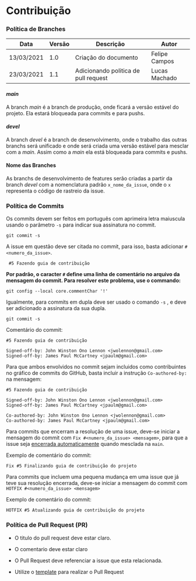 # Contribuição

### Política de Branches

| Data       | Versão | Descrição                                           | Autor              |
| ---------- | ------ | --------------------------------------------------- | ------------------ |
| 13/03/2021 | 1.0    | Criação do documento                                |    Felipe Campos   |
| 23/03/2021 | 1.1    | Adicionando politica de pull request                |    Lucas Machado   |


#### *main*

A branch *main* é a branch de produção, onde ficará a versão estável do projeto. Ela estará bloqueada para commits e para pushs.

#### *devel*

A branch *devel* é a branch de desenvolvimento, onde o trabalho das outras branchs será unificado e onde será criada uma versão estável para mesclar com a *main*.
Assim como a *main* ela está bloqueada para commits e pushs.

#### Nome das Branches  

As branchs de desenvolvimento de features serão criadas a partir da branch *devel* com a nomenclatura padrão `x_nome_da_issue`, onde o `x` representa o código de rastreio da issue.

### Política de Commits

Os commits devem ser feitos em português com aprimeira letra maiuscula usando o parâmetro `-s` para indicar sua assinatura no commit.

```
git commit -s
```

A issue em questão deve ser citada no commit, para isso, basta adicionar `#<numero_da_issue>`.

```
 #5 Fazendo guia de contribuição
```

**Por padrão, o caracter `#` define uma linha de comentário no arquivo da mensagem do commit. Para resolver este problema, use o commando:**

```
git config --local core.commentChar '!'
```

Igualmente, para commits em dupla deve ser usado o comando `-s` , e deve ser adicionado a assinatura da sua dupla.

```
git commit -s
```

Comentário do commit:

```
#5 Fazendo guia de contribuição

Signed-off-by: John Winston Ono Lennon <jwolennon@gmail.com>
Signed-off-by: James Paul McCartney <jpaulm@gmail.com>
```

Para que ambos envolvidos no commit sejam incluidos como contribuintes no gráfico de commits do GitHub, basta incluir a instrução `Co-authored-by:` na mensagem:

```
#5 Fazendo guia de contribuição

Signed-off-by: John Winston Ono Lennon <jwolennon@gmail.com>
Signed-off-by: James Paul McCartney <jpaulm@gmail.com>

Co-authored-by: John Winston Ono Lennon <jwolennon@gmail.com>
Co-authored-by: James Paul McCartney <jpaulm@gmail.com>

```

Para commits que encerram a resolução de uma issue, deve-se iniciar a mensagem do commit com `Fix #<numero_da_issue> <mensagem>`, para que a issue seja [encerrada automaticamente](https://help.github.com/articles/closing-issues-using-keywords/) quando mesclada na `main`.

Exemplo de comentário do commit:

```
Fix #5 Finalizando guia de contribuição do projeto
```

Para commits que incluem uma pequena mudança em uma issue que já teve sua resolução encerrada, deve-se iniciar a mensagem do commit com `HOTFIX #<numero_da_issue> <mensagem>`

Exemplo de comentário do commit:

```
HOTFIX #5 Atualizando guia de contribuição do projeto
```

### Política de Pull Request (PR)

- O titulo do pull request deve estar claro.

- O comentario deve estar claro

- O Pull Request deve referenciar a issue que esta relacionada.

- Utilize o [template](../../.github/PULL_REQUEST_TEMPLATE.md) para realizar o Pull Request